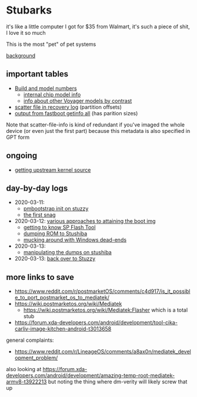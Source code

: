 # Stubarks

it's like a little computer I got for $35 from Walmart, it's such a piece of shit, I love it so much

This is the most "pet" of pet systems

[background](030770d8-f787-4318-890c-a21e45e553cd.md)

## important tables

- [Build and model numbers](efd91838-1c73-4862-a8f2-664ae1327bc5.md)
  - [internal chip model info](c7ac2f92-4a8d-48e8-960b-704ef357e078.md)
  - [info about other Voyager models by contrast](27e3eedf-83d3-4c7a-920e-27e4303801b5.md)
- [scatter file in recovery log](6c94eb4b-ce94-407c-ab64-fe871e4992ce.md) (partition offsets)
- [output from fastboot getinfo all](65abc453-7c1e-43ce-9594-a1183423b7b9.md) (has parition sizes)

Note that scatter-file-info is kind of redundant if you've imaged the whole device (or even just the first part) because this metadata is also specified in GPT form

## ongoing

- [getting upstream kernel source](dec23828-b7ba-49d7-a01c-3671fbb90e2e.md)

## day-by-day logs

- 2020-03-11:
  - [pmbootstrap init on stuzzy](05fa0082-d9af-4923-9824-a09fd376c8e4.md)
  - [the first snag](c71d9572-1931-4d46-ab1c-7577c6c577f4.md)
- 2020-03-12: [various approaches to attaining the boot img](d034171c-ec06-4ba3-a973-ab8ee3263024.md)
  - [getting to know SP Flash Tool](b69a3ad7-36c6-456c-a39a-a40cf71d8928.md)
  - [dumping ROM to Stushiba](7817a8ff-e679-4f1b-97b7-9dc8e213bcc7.md)
  - [mucking around with Windows dead-ends](b4693a8a-8ecd-4165-a3ef-f61d9144a1db.md)
- 2020-03-13:
  - [manipulating the dumps on stushiba](8ba3972c-ab5d-4724-ae52-c6ec001b48ac.md)
- 2020-03-13: [back over to Stuzzy](9ac330a4-9ee3-40a5-a2a5-62525a813df1.md)

## more links to save

- https://www.reddit.com/r/postmarketOS/comments/c4d917/is_it_possible_to_port_postmarket_os_to_mediatek/
- https://wiki.postmarketos.org/wiki/Mediatek
  - https://wiki.postmarketos.org/wiki/Mediatek:Flasher which is a total stub
- https://forum.xda-developers.com/android/development/tool-cika-carliv-image-kitchen-android-t3013658

general complaints:

- https://www.reddit.com/r/LineageOS/comments/a8ax0n/mediatek_development_problem/

also looking at https://forum.xda-developers.com/android/development/amazing-temp-root-mediatek-armv8-t3922213 but noting the thing where dm-verity will likely screw that up
